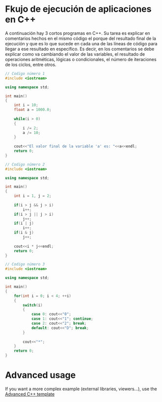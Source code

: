 # Fkujo de ejecución de aplicaciones en C++

A continuación hay 3 cortos programas en C++. Su tarea es explicar en comentarios hechos en el mismo código el porque del resultado final de la ejecución y que es lo que sucede en cada una de las líneas de código para llegar a ese resultado en específico. Es decir, en los comentarios se debe explicar como va cambiando el valor de las variables, el resultado de operaciones aritméticas, lógicas o condicionales, el número de iteraciones de los ciclos, entre otros.

```C++ runnable
// Codigo número 1
#include <iostream>

using namespace std;

int main() 
{
    int i = 10;
    float a = 1000.0;
    
    while(i > 0)
    {
        i /= 2;
        a /= 10;
    }
    
    cout<<"El valor final de la variable 'a' es: "<<a<<endl;
    return 0;
}
```

```C++ runnable
// Codigo número 2
#include <iostream>

using namespace std;

int main() 
{
    int i = 1, j = 2;
    
    if(i > j && j > i)
        i++;
    if(i > j || j > i)
        j++;
    if(i | j)
        i++;
    if(i & j)
        j++;
    
    cout<<i * j<<endl;
    return 0;
}
```

```C++ runnable
// Codigo número 3
#include <iostream>

using namespace std;

int main() 
{
    for(int i = 0; i < 4; ++i)
    {
        switch(i)
        {
            case 0: cout<<"0";
            case 1: cout<<"1"; continue;
            case 2: cout<<"2"; break;
            default: cout<<"D"; break;
        }
        
        cout<<"*";
    }
    return 0;
}
```

# Advanced usage

If you want a more complex example (external libraries, viewers...), use the [Advanced C++ template](https://tech.io/select-repo/598)
